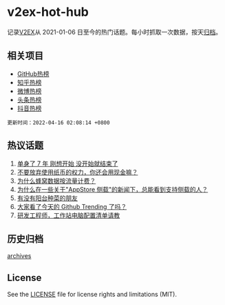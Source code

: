 # v2ex-hot-hub

 记录[V2EX](https://www.v2ex.com/)从 2021-01-06 日至今的热门话题。每小时抓取一次数据，按天[归档](archives)。
 
 ## 相关项目

- [GitHub热榜](https://github.com/snaildev/github-hot-hub)
- [知乎热榜](https://github.com/snaildev/zhihu-hot-hub)
- [微博热榜](https://github.com/snaildev/weibo-hot-hub)
- [头条热榜](https://github.com/snaildev/toutiao-hot-hub)
- [抖音热榜](https://github.com/snaildev/douyin-hot-hub)


 `更新时间：2022-04-16 02:08:14 +0800`

## 热议话题

1. [单身了 7 年 刚想开始 没开始就结束了](https://www.v2ex.com/t/847085)
1. [不要放弃使用纸币的权力，你还会用现金嘛？](https://www.v2ex.com/t/847170)
1. [为什么蜂窝数据按流量计费？](https://www.v2ex.com/t/847064)
1. [为什么在一些关于"AppStore 侧载"的新闻下，总能看到支持侧载的人？](https://www.v2ex.com/t/847162)
1. [有没有阳台种菜的朋友](https://www.v2ex.com/t/847118)
1. [大家看了今天的 Github Trending 了吗？](https://www.v2ex.com/t/847113)
1. [研发工程师，工作站电脑配置清单请教](https://www.v2ex.com/t/847098)

## 历史归档

[archives](archives)

## License

See the [LICENSE](LICENSE) file for license rights and limitations (MIT).
